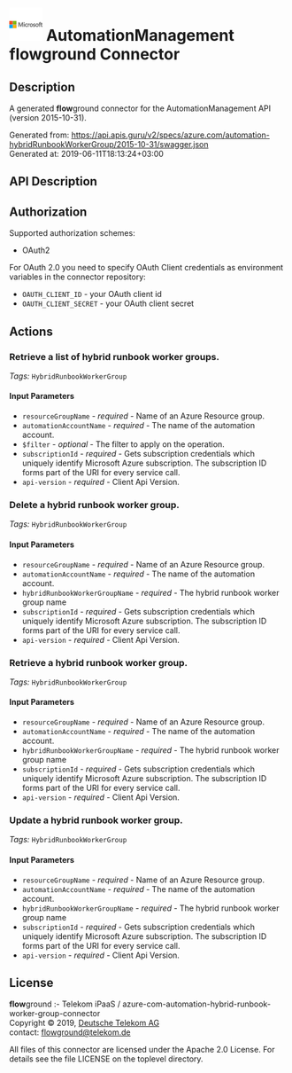 # ![LOGO](logo.png) AutomationManagement **flow**ground Connector

## Description

A generated **flow**ground connector for the AutomationManagement API (version 2015-10-31).

Generated from: https://api.apis.guru/v2/specs/azure.com/automation-hybridRunbookWorkerGroup/2015-10-31/swagger.json<br/>
Generated at: 2019-06-11T18:13:24+03:00

## API Description



## Authorization

Supported authorization schemes:
- OAuth2

For OAuth 2.0 you need to specify OAuth Client credentials as environment variables in the connector repository:
* `OAUTH_CLIENT_ID` - your OAuth client id
* `OAUTH_CLIENT_SECRET` - your OAuth client secret

## Actions

### Retrieve a list of hybrid runbook worker groups.

*Tags:* `HybridRunbookWorkerGroup`

#### Input Parameters
* `resourceGroupName` - _required_ - Name of an Azure Resource group.
* `automationAccountName` - _required_ - The name of the automation account.
* `$filter` - _optional_ - The filter to apply on the operation.
* `subscriptionId` - _required_ - Gets subscription credentials which uniquely identify Microsoft Azure subscription. The subscription ID forms part of the URI for every service call.
* `api-version` - _required_ - Client Api Version.

### Delete a hybrid runbook worker group.

*Tags:* `HybridRunbookWorkerGroup`

#### Input Parameters
* `resourceGroupName` - _required_ - Name of an Azure Resource group.
* `automationAccountName` - _required_ - The name of the automation account.
* `hybridRunbookWorkerGroupName` - _required_ - The hybrid runbook worker group name
* `subscriptionId` - _required_ - Gets subscription credentials which uniquely identify Microsoft Azure subscription. The subscription ID forms part of the URI for every service call.
* `api-version` - _required_ - Client Api Version.

### Retrieve a hybrid runbook worker group.

*Tags:* `HybridRunbookWorkerGroup`

#### Input Parameters
* `resourceGroupName` - _required_ - Name of an Azure Resource group.
* `automationAccountName` - _required_ - The name of the automation account.
* `hybridRunbookWorkerGroupName` - _required_ - The hybrid runbook worker group name
* `subscriptionId` - _required_ - Gets subscription credentials which uniquely identify Microsoft Azure subscription. The subscription ID forms part of the URI for every service call.
* `api-version` - _required_ - Client Api Version.

### Update a hybrid runbook worker group.

*Tags:* `HybridRunbookWorkerGroup`

#### Input Parameters
* `resourceGroupName` - _required_ - Name of an Azure Resource group.
* `automationAccountName` - _required_ - The name of the automation account.
* `hybridRunbookWorkerGroupName` - _required_ - The hybrid runbook worker group name
* `subscriptionId` - _required_ - Gets subscription credentials which uniquely identify Microsoft Azure subscription. The subscription ID forms part of the URI for every service call.
* `api-version` - _required_ - Client Api Version.

## License

**flow**ground :- Telekom iPaaS / azure-com-automation-hybrid-runbook-worker-group-connector<br/>
Copyright © 2019, [Deutsche Telekom AG](https://www.telekom.de)<br/>
contact: flowground@telekom.de

All files of this connector are licensed under the Apache 2.0 License. For details
see the file LICENSE on the toplevel directory.
